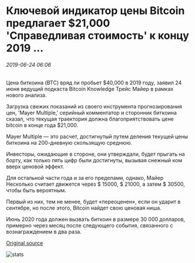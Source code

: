 # Ключевой индикатор цены Bitcoin предлагает $21,000 'Справедливая стоимость' к концу 2019 ...

###### 2019-06-24 06:06

Цена биткоина (BTC) вряд ли пробьет $40,000 в 2019 году, заявил 24 июня ведущий подкаста Bitcoin Knowledge Трейс Майер в рамках нового анализа.

Загрузка свежих показаний из своего инструмента прогнозирования цен, 'Mayer Multiple,' серийный комментатор и сторонник биткоина сказал, что текущая траектория должна благоприятствовать цене bitcoin в конце года $21,000.

Mayer Multiple — это расчет, достигнутый путем деления текущей цены биткоина на 200-дневную скользящую среднюю.

Инвесторы, ожидающие в стороне, они утверждали, будет прыгать на борту, как только пять цифр были достигнуты, вызывая снежный ком вверх ценовой эффект.

Для остальной части года и за его пределами, однако, Майер Несколько считает движется через $ 15000, $ 21000, а затем $ 30500, чтобы быть вероятным.

Первый из них, тем не менее, будет «переоценен», если он ударит в сентябре, но после этого, Bitcoin найдет свою ценовая ниша.

Июнь 2020 года должен вызвать биткоин в размере 30 000 долларов, примерно через месяц после следующего события, связанного с вознаграждением в два раза.

[Original source](https://cointelegraph.com/news/key-bitcoin-price-indicator-suggests-21-000-fair-value-by-end-of-2019)

![stats](https://c.statcounter.com/11760860/0/a89fa40b/1/ "stats")